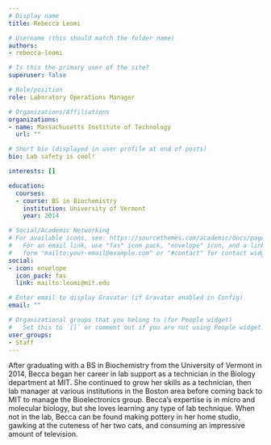 ```yaml
---
# Display name
title: Rebecca Leomi

# Username (this should match the folder name)
authors:
- rebecca-leomi

# Is this the primary user of the site?
superuser: false

# Role/position
role: Laboratory Operations Manager

# Organizations/Affiliations
organizations:
- name: Massachusetts Institute of Technology
  url: ""

# Short bio (displayed in user profile at end of posts)
bio: Lab safety is cool!

interests: []

education:
  courses:
  - course: BS in Biochemistry
    institution: University of Vermont
    year: 2014

# Social/Academic Networking
# For available icons, see: https://sourcethemes.com/academic/docs/page-builder/#icons
#   For an email link, use "fas" icon pack, "envelope" icon, and a link in the
#   form "mailto:your-email@example.com" or "#contact" for contact widget.
social:
- icon: envelope
  icon_pack: fas
  link: mailto:leomi@mit.edu

# Enter email to display Gravatar (if Gravatar enabled in Config)
email: ""

# Organizational groups that you belong to (for People widget)
#   Set this to `[]` or comment out if you are not using People widget.
user_groups:
- Staff
---
```


After graduating with a BS in Biochemistry from the University of Vermont in 2014, Becca began her career in lab support as a technician in the Biology department at MIT. She continued to grow her skills as a technician, then lab manager at various institutions in the Boston area before coming back to MIT to manage the Bioelectronics group. Becca’s expertise is in micro and molecular biology, but she loves learning any type of lab technique. When not in the lab, Becca can be found making pottery in her home studio, gawking at the cuteness of her two cats, and consuming an impressive amount of television.
